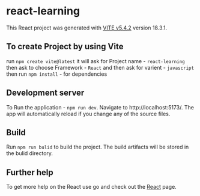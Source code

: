 ﻿# react-learning

This React project was generated with [VITE v5.4.2](https://react.dev/versions) version 18.3.1.

## To create Project by using Vite
run 
`npm create vite@latest`
it will ask for Project name - `react-learning`
then ask to choose Framework - `React` and then ask for varient - `javascript`
then run `npm install` - for dependencies 

## Development server

To Run the application - 
`npm run dev`. Navigate to http://localhost:5173/. The app will automatically reload if you change any of the source files.

## Build

Run 
`npm run bulid` to build the project. The build artifacts will be stored in the bulid directory.

## Further help

To get more help on the React use 
go and check out the [React](https://react.dev/) page.

